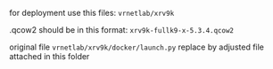 for deployment use this files:
`vrnetlab/xrv9k`

.qcow2 should be in this format:
`xrv9k-fullk9-x-5.3.4.qcow2`

original file `vrnetlab/xrv9k/docker/launch.py`
replace by adjusted file attached in this folder
